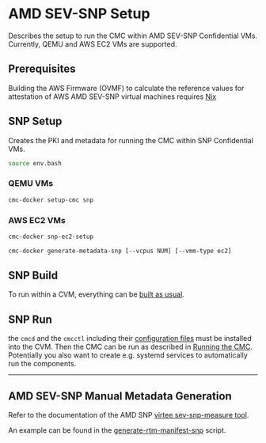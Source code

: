 # AMD SEV-SNP Setup

Describes the setup to run the CMC within AMD SEV-SNP Confidential VMs. Currently, QEMU and
AWS EC2 VMs are supported.

## Prerequisites

Building the AWS Firmware (OVMF) to calculate the reference values for attestation of AWS AMD SEV-SNP
virtual machines requires [Nix](https://nixos.org/download/)

## SNP Setup

Creates the PKI and metadata for running the CMC within SNP Confidential VMs.
```sh
source env.bash
```

### QEMU VMs
```sh
cmc-docker setup-cmc snp
```

### AWS EC2 VMs
```sh
cmc-docker snp-ec2-setup

cmc-docker generate-metadata-snp [--vcpus NUM] [--vmm-type ec2]
```

## SNP Build

To run within a CVM, everything can be [built as usual](./build.md).

## SNP Run

the `cmcd` and the `cmcctl` including their [configuration files](./run.md) must be installed
into the CVM. Then the CMC can be run as described in
[Running the CMC](./run.md). Potentially you also want to create e.g. systemd services
to automatically run the components.

---


## AMD SEV-SNP Manual Metadata Generation

Refer to the documentation of the AMD SNP
[virtee sev-snp-measure tool](https://github.com/virtee/sev-snp-measure).

An example  can be found in the [generate-rtm-manifest-snp](../bin/generate-rtm-manifest-snp) script.


